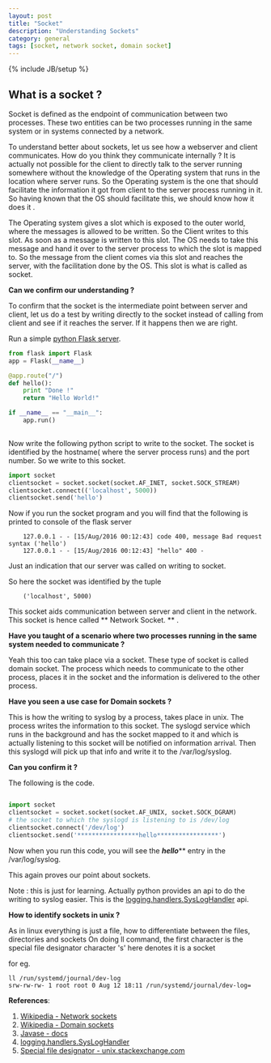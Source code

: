 ```yaml
---
layout: post
title: "Socket"
description: "Understanding Sockets"
category: general
tags: [socket, network socket, domain socket]
---
```

{% include JB/setup %}

## What is a socket ?

Socket is defined as the endpoint of communication between two processes. These two entities can be two processes
running in the same system or in systems connected by a network.

To understand better about sockets, let us see how a webserver and client communicates. 
How do you think they communicate internally ? It is actually not possible for the client to directly 
talk to the server running somewhere without the knowledge of the Operating system that runs in the location 
where server runs. So the Operating system is the one that should facilitate the information it got from 
client to the server process running in it. So having known that the OS should facilitate this, we should know
how it does it .

The Operating system gives a slot which is exposed to the outer world, where the messages is allowed to be written.
So the Client writes to this slot. As soon as a message is written to this slot. The OS needs to take this message and
hand it over to the server process to which the slot is mapped to. So the message from the client comes via this slot
and reaches the server, with the facilitation done by the OS. This slot is what is called as socket.

**Can we confirm our understanding ?**

To confirm that the socket is the intermediate point between server and client, let us do a test by writing directly to the
socket instead of calling from client and see if it reaches the server. If it happens then we are right.

Run a simple [python Flask server](http://flask.pocoo.org/).


```python
from flask import Flask
app = Flask(__name__)

@app.route("/")
def hello():
    print "Done !"
    return "Hello World!"

if __name__ == "__main__":
    app.run()
    
```

Now write the following python script to write to the socket. The socket is identified by the hostname( where 
the server process runs) and the port number. So we write to this socket.

```python
import socket 
clientsocket = socket.socket(socket.AF_INET, socket.SOCK_STREAM) 
clientsocket.connect(('localhost', 5000)) 
clientsocket.send('hello')
```

Now if you run the socket program and you will find that the following is printed to console of the flask server

        127.0.0.1 - - [15/Aug/2016 00:12:43] code 400, message Bad request syntax ('hello')
        127.0.0.1 - - [15/Aug/2016 00:12:43] "hello" 400 -
        
        
Just an indication that our server was called on writing to socket.

So here the socket was identified by the tuple 

        ('localhost', 5000)
        
This socket aids communication between server and client in the network. This socket is hence called ** Network Socket. ** .


**Have you taught of a scenario where two processes running in the  same system needed to communicate ?**

Yeah this too can take place via a socket. These type of socket is called domain socket.
The process which needs to communicate to the other process, places it in the socket and the information is
delivered to the other process.

**Have you seen a use case for Domain sockets ?**

This is how the writing to syslog by a process, takes place in unix. The process writes the information to this 
socket. The syslogd service which runs in the background and has the socket mapped to it and which is actually
listening to this socket will be notified on information arrival. Then this syslogd will pick up that info 
and write it to the /var/log/syslog.

**Can you confirm it ?**

The following is the code.

```python

import socket
clientsocket = socket.socket(socket.AF_UNIX, socket.SOCK_DGRAM)
# the socket to which the syslogd is listening to is /dev/log
clientsocket.connect('/dev/log')
clientsocket.send('*****************hello*****************')

```

Now when you run this code, you will see the ***************hello***************** entry in the /var/log/syslog.

This again proves our point about sockets.

Note : this is just for learning. Actually python provides an api to do the writing to syslog easier. This is the [logging.handlers.SysLogHandler](https://docs.python.org/2/library/logging.handlers.html#sysloghandler) api.


**How to identify sockets in unix ?**

As in linux everything is just a file, how to differentiate between the files, directories and sockets
On doing ll command, the first character is the special file designator
character 's' here denotes it is a socket

for eg.

    ll /run/systemd/journal/dev-log
    srw-rw-rw- 1 root root 0 Aug 12 18:11 /run/systemd/journal/dev-log=
    
    

**References**:

1. [Wikipedia - Network sockets](https://en.wikipedia.org/wiki/Network_socket)
2. [Wikipedia - Domain sockets](https://en.wikipedia.org/wiki/Unix_domain_socket)
3. [Javase - docs](https://docs.oracle.com/javase/tutorial/networking/sockets/definition.html)
4. [logging.handlers.SysLogHandler](https://docs.python.org/2/library/logging.handlers.html#sysloghandler)
5. [Special file designator - unix.stackexchange.com](http://unix.stackexchange.com/a/59133)
